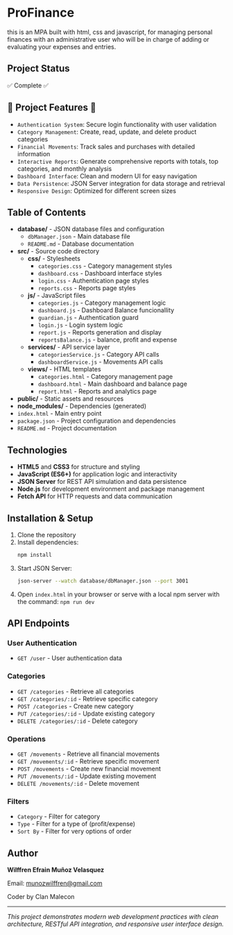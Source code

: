 # ProFinance
this is an MPA built with html, css and javascript, for managing personal finances with an administrative user who will be in charge of adding or evaluating your expenses and entries.

## **Project Status**
✅ Complete ✅

## **🔨 Project Features 🔨**

* `Authentication System`: Secure login functionality with user validation
* `Category Management`: Create, read, update, and delete product categories
* `Financial Movements`: Track sales and purchases with detailed information
* `Interactive Reports`: Generate comprehensive reports with totals, top categories, and monthly analysis
* `Dashboard Interface`: Clean and modern UI for easy navigation
* `Data Persistence`: JSON Server integration for data storage and retrieval
* `Responsive Design`: Optimized for different screen sizes

## **Table of Contents**

* **database/** - JSON database files and configuration
  * `dbManager.json` - Main database file
  * `README.md` - Database documentation
* **src/** - Source code directory
  * **css/** - Stylesheets
    * `categories.css` - Category management styles
    * `dashboard.css` - Dashboard interface styles
    * `login.css` - Authentication page styles
    * `reports.css` - Reports page styles
  * **js/** - JavaScript files
    * `categories.js` - Category management logic
    * `dashboard.js` - Dashboard Balance funcionallity
    * `guardian.js` - Authentication guard
    * `login.js` - Login system logic
    * `report.js` - Reports generation and display
    * `reportsBalance.js` - balance, profit and expense
  * **services/** - API service layer
    * `categoriesService.js` - Category API calls
    * `dashboardService.js` - Movements API calls
  * **views/** - HTML templates
    * `categories.html` - Category management page
    * `dashboard.html` - Main dashboard and balance page
    * `report.html` - Reports and analytics page
* **public/** - Static assets and resources
* **node_modules/** - Dependencies (generated)
* `index.html` - Main entry point
* `package.json` - Project configuration and dependencies
* `README.md` - Project documentation

## **Technologies**

* **HTML5** and **CSS3** for structure and styling
* **JavaScript (ES6+)** for application logic and interactivity
* **JSON Server** for REST API simulation and data persistence
* **Node.js** for development environment and package management
* **Fetch API** for HTTP requests and data communication

## **Installation & Setup**

1. Clone the repository
2. Install dependencies:
   ```bash
   npm install
   ```
3. Start JSON Server:
   ```bash
   json-server --watch database/dbManager.json --port 3001
   ```
4. Open `index.html` in your browser or serve with a local npm server
   with the command: `npm run dev`

## **API Endpoints**

### **User Authentication**
* `GET /user` - User authentication data

### **Categories**
* `GET /categories` - Retrieve all categories
* `GET /categories/:id` - Retrieve specific category
* `POST /categories` - Create new category
* `PUT /categories/:id` - Update existing category
* `DELETE /categories/:id` - Delete category

### **Operations**
* `GET /movements` - Retrieve all financial movements
* `GET /movements/:id` - Retrieve specific movement
* `POST /movements` - Create new financial movement
* `PUT /movements/:id` - Update existing movement
* `DELETE /movements/:id` - Delete movement


### **Filters**
* `Category` - Filter for category
* `Type` - Filter for a type of (profit/expense)
* `Sort By` - Filter for very options of order

## **Author**

**Wilffren Efrain Muñoz Velasquez** 

Email: munozwilffren@gmail.com

Coder by Clan Malecon

---

*This project demonstrates modern web development practices with clean architecture, RESTful API integration, and responsive user interface design.*
